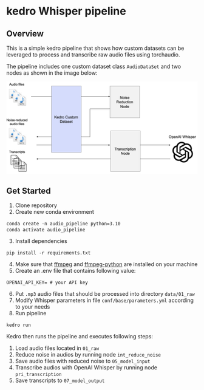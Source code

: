 # kedro Whisper pipeline

## Overview

This is a simple kedro pipeline that shows how custom datasets can be leveraged to process and transcribe raw audio files using torchaudio.

The pipeline includes one custom dataset class `AudioDataSet` and two nodes as shown in the image below:

![Pipeline overview](pipeline.png)

## Get Started

1. Clone repository
2. Create new conda environment
```
conda create -n audio_pipeline python=3.10
conda activate audio_pipeline
```
3. Install dependencies
```
pip install -r requirements.txt
```
4. Make sure that [ffmpeg](https://formulae.brew.sh/formula/ffmpeg) and [ffmpeg-python](https://pypi.org/project/ffmpeg-python/) are installed on your machine
5. Create an .env file that contains following value:
```
OPENAI_API_KEY= # your API key
```
6. Put `.mp3` audio files that should be processed into directory `data/01_raw`
7. Modify Whisper parameters in file  `conf/base/parameters.yml` according to your needs
7. Run pipeline
```
kedro run
```

Kedro then runs the pipeline and executes following steps:
1. Load audio files located in `01_raw`
2. Reduce noise in audios by running node `int_reduce_noise`
3. Save audio files with reduced noise to `05_model_input`
4. Transcribe audios with OpenAI Whisper by running node `pri_transcription`
5. Save transcripts to `07_model_output`